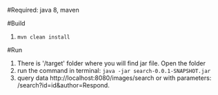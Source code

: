 #Required:
java 8, maven

#Build
1. `mvn clean install` 

#Run
1. There is '/target' folder where you will find jar file. Open the folder
2. run the command in terminal: `java -jar search-0.0.1-SNAPSHOT.jar`
3. query data http://localhost:8080/images/search
or with parameters: /search?id=id&author=Respond.
